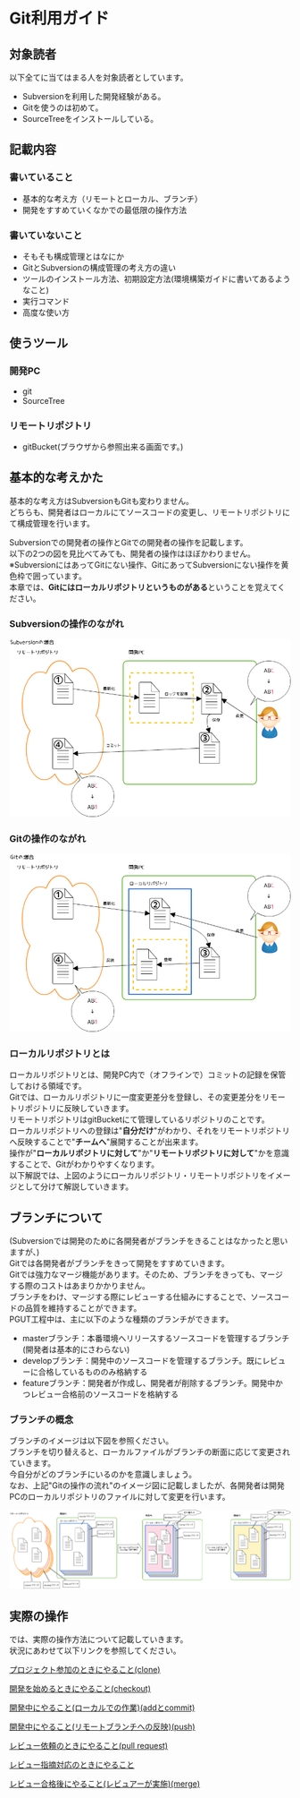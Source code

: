 # Git利用ガイド

## 対象読者

以下全てに当てはまる人を対象読者としています。

- Subversionを利用した開発経験がある。
- Gitを使うのは初めて。
- SourceTreeをインストールしている。

## 記載内容

### 書いていること

- 基本的な考え方（リモートとローカル、ブランチ）
- 開発をすすめていくなかでの最低限の操作方法

### 書いていないこと

- そもそも構成管理とはなにか
- GitとSubversionの構成管理の考え方の違い
- ツールのインストール方法、初期設定方法(環境構築ガイドに書いてあるようなこと)
- 実行コマンド
- 高度な使い方

## 使うツール

### 開発PC

- git
- SourceTree

### リモートリポジトリ

- gitBucket(ブラウザから参照出来る画面です。)

## 基本的な考えかた

基本的な考え方はSubversionもGitも変わりません。  
どちらも、開発者はローカルにてソースコードの変更し、リモートリポジトリにて構成管理を行います。  
  
Subversionでの開発者の操作とGitでの開発者の操作を記載します。  
以下の2つの図を見比べてみても、開発者の操作はほぼかわりません。  
※SubversionにはあってGitにない操作、GitにあってSubversionにない操作を黄色枠で囲っています。  
本章では、**Gitにはローカルリポジトリというものがある**ということを覚えてください。  

### Subversionの操作のながれ

<img src="./img/Subversion.png" width="600px">

### Gitの操作のながれ

<img src="./img/Git.png" width="600px">

### ローカルリポジトリとは

ローカルリポジトリとは、開発PC内で（オフラインで）コミットの記録を保管しておける領域です。  
Gitでは、ローカルリポジトリに一度変更差分を登録し、その変更差分をリモートリポジトリに反映していきます。  
リモートリポジトリはgitBucketにて管理しているリポジトリのことです。  
ローカルリポジトリへの登録は"**自分だけ**"がわかり、それをリモートリポジトリへ反映することで"**チームへ**"展開することが出来ます。  
操作が"**ローカルリポジトリに対して**"か"**リモートリポジトリに対して**"かを意識することで、Gitがわかりやすくなります。  
以下解説では、上図のようにローカルリポジトリ・リモートリポジトリをイメージとして分けて解説していきます。

## ブランチについて

(Subversionでは開発のために各開発者がブランチをきることはなかったと思いますが、)  
Gitでは各開発者がブランチをきって開発をすすめていきます。  
Gitでは強力なマージ機能があります。そのため、ブランチをきっても、マージする際のコストはあまりかかりません。  
ブランチをわけ、マージする際にレビューする仕組みにすることで、ソースコードの品質を維持することができます。  
PGUT工程中は、主に以下のような種類のブランチができます。

- masterブランチ：本番環境へリリースするソースコードを管理するブランチ(開発者は基本的にさわらない)
- developブランチ：開発中のソースコードを管理するブランチ。既にレビューに合格しているもののみ格納する
- featureブランチ：開発者が作成し、開発者が削除するブランチ。開発中かつレビュー合格前のソースコードを格納する

### ブランチの概念

ブランチのイメージは以下図を参照ください。  
ブランチを切り替えると、ローカルファイルがブランチの断面に応じて変更されていきます。  
今自分がどのブランチにいるのかを意識しましょう。  
なお、上記"Gitの操作の流れ"のイメージ図に記載しましたが、各開発者は開発PCのローカルリポジトリのファイルに対して変更を行います。  

![](./img/git-branch.png)

## 実際の操作

では、実際の操作方法について記載していきます。  
状況にあわせて以下リンクを参照してください。

[プロジェクト参加のときにやること(clone)](./git/clone.html)

[開発を始めるときにやること(checkout)](./git/checkout.html)

[開発中にやること(ローカルでの作業)(addとcommit)](./git/commit.html)

[開発中にやること(リモートブランチへの反映)(push)](./git/push.html)

[レビュー依頼のときにやること(pull request)](./git/pullRequest.html)

[レビュー指摘対応のときにやること](./git/review.html)

[レビュー合格後にやること(レビュアーが実施)(merge)](./git/finish.html)